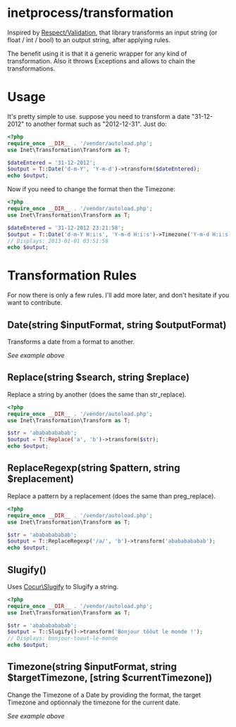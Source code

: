 # inetprocess/transformation
Inspired by [Respect/Validation](https://github.com/Respect/Validation), that library transforms an input string (or float / int / bool) to an output string, after applying rules.

The benefit using it is that it a generic wrapper for any kind of transformation. Also it throws Exceptions and allows to chain the transformations.

# Usage
It's pretty simple to use. suppose you need to transform a date "31-12-2012" to another format such as "2012-12-31". Just do:
```php
<?php
require_once __DIR__ . '/vendor/autoload.php';
use Inet\Transformation\Transform as T;

$dateEntered = '31-12-2012';
$output = T::Date('d-m-Y', 'Y-m-d')->transform($dateEntered);
echo $output;
```

Now if you need to change the format then the Timezone:
```php
<?php
require_once __DIR__ . '/vendor/autoload.php';
use Inet\Transformation\Transform as T;

$dateEntered = '31-12-2012 23:21:58';
$output = T::Date('d-m-Y H:i:s', 'Y-m-d H:i:s')->Timezone('Y-m-d H:i:s', 'Asia/Calcutta')->transform($dateEntered);
// Displays: 2013-01-01 03:51:58
echo $output;
```

# Transformation Rules
For now there is only a few rules. I'll add more later, and don't hesitate if you want to contribute.

## Date(string $inputFormat, string $outputFormat)
Transforms a date from a format to another.

_See example above_

## Replace(string $search, string $replace)
Replace a string by another (does the same than str_replace).
```php
<?php
require_once __DIR__ . '/vendor/autoload.php';
use Inet\Transformation\Transform as T;

$str = 'abababababab';
$output = T::Replace('a', 'b')->transform($str);
echo $output;
```


## ReplaceRegexp(string $pattern, string $replacement)
Replace a pattern by a replacement (does the same than preg_replace).
```php
<?php
require_once __DIR__ . '/vendor/autoload.php';
use Inet\Transformation\Transform as T;

$str = 'abababababab';
$output = T::ReplaceRegexp('/a/', 'b')->transform('abababababab');
echo $output;
```

## Slugify()
Uses [Cocur\Slugify](https://github.com/cocur/slugify) to Slugify a string.
```php
<?php
require_once __DIR__ . '/vendor/autoload.php';
use Inet\Transformation\Transform as T;

$str = 'abababababab';
$output = T::Slugify()->transform('Bonjour tôôut le monde !');
// Displays: bonjour-toout-le-monde
echo $output;
```

## Timezone(string $inputFormat, string $targetTimezone, [string $currentTimezone])
Change the Timezone of a Date by providing the format, the target Timezone and optionnaly the timezone for the current date.

_See example above_
